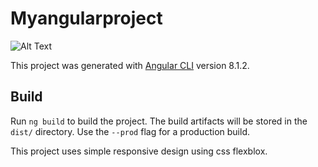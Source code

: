 # Myangularproject

![Alt Text](angularproject)

This project was generated with [Angular CLI](https://github.com/angular/angular-cli) version 8.1.2.


## Build

Run `ng build` to build the project. The build artifacts will be stored in the `dist/` directory. Use the `--prod` flag for a production build.

This project uses simple responsive design using css flexblox.
